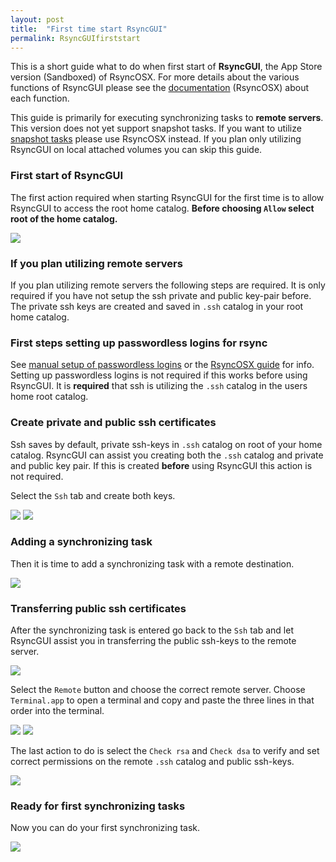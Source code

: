 ```yaml
---
layout: post
title:  "First time start RsyncGUI"
permalink: RsyncGUIfirststart
---
```

This is a short guide what to do when first start of **RsyncGUI**, the App Store version (Sandboxed) of RsyncOSX. For more details about the various functions of RsyncGUI please see the [documentation](/AboutRsyncOSX) (RsyncOSX) about each function.

This guide is primarily for executing synchronizing tasks to **remote servers**. This version does not yet support snapshot tasks. If you want to utilize [snapshot tasks](/Snapshots) please use RsyncOSX instead. If you plan only utilizing RsyncGUI on local attached volumes you can skip this guide.

### First start of RsyncGUI

The first action required when starting RsyncGUI for the first time is to allow RsyncGUI to access the root home catalog. **Before choosing `Allow` select root of the home catalog.**

![](/images/RsyncOSX/master/RsyncGUIfirststart/main2.png)

### If you plan utilizing remote servers

If you plan utilizing remote servers the following steps are required. It is only required if you have not setup the ssh private and public key-pair before. The private ssh keys are created and saved in `.ssh` catalog in your root home catalog.

### First steps setting up passwordless logins for rsync

See [manual setup of passwordless logins](/PasswordlessLogin) or the [RsyncOSX guide](/ssh) for info. Setting up passwordless logins is not required if this works before using RsyncGUI. It is **required** that ssh is utilizing the `.ssh` catalog in the users home root catalog.

### Create private and public ssh certificates

Ssh saves by default, private ssh-keys in `.ssh` catalog on root of your home catalog. RsyncGUI can assist you creating both the `.ssh` catalog and private and public key pair. If this is created **before** using RsyncGUI this action is not required.

Select the `Ssh` tab and create both keys.

![](/images/RsyncOSX/master/RsyncGUIfirststart/main3.png)
![](/images/RsyncOSX/master/RsyncGUIfirststart/main4.png)

### Adding a synchronizing task

Then it is time to add a synchronizing task with a remote destination.

![](/images/RsyncOSX/master/RsyncGUIfirststart/main5.png)

### Transferring public ssh certificates

After the synchronizing task is entered go back to the `Ssh` tab and let RsyncGUI assist you in transferring the public ssh-keys to the remote server.

![](/images/RsyncOSX/master/RsyncGUIfirststart/main6.png)

Select the `Remote` button and choose the correct remote server. Choose `Terminal.app` to open a terminal and copy and paste the three lines in that order into the terminal.

![](/images/RsyncOSX/master/RsyncGUIfirststart/main7.png)
![](/images/RsyncOSX/master/RsyncGUIfirststart/main8.png)

The last action to do is select the `Check rsa` and `Check dsa` to verify and set correct permissions on the remote `.ssh` catalog and public ssh-keys.

![](/images/RsyncOSX/master/RsyncGUIfirststart/main9.png)

### Ready for first synchronizing tasks

Now you can do your first synchronizing task.

![](/images/RsyncOSX/master/RsyncGUIfirststart/main10.png)
